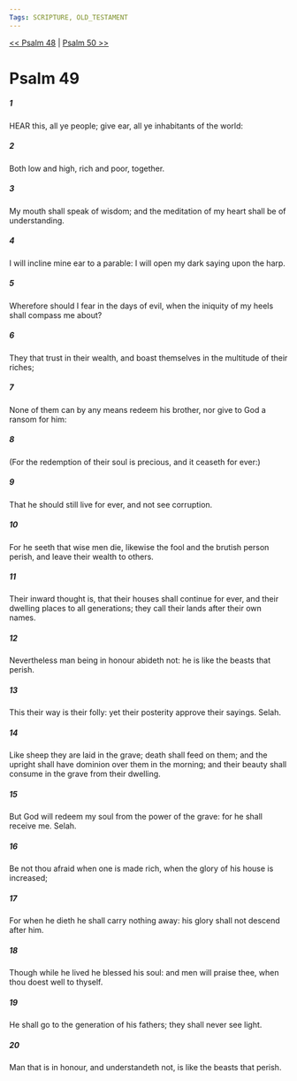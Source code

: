 ```yaml
---
Tags: SCRIPTURE, OLD_TESTAMENT
---
```


[<< Psalm 48](OLD_TESTAMENT/19_Psalms/Psalm_48.md) | [Psalm 50 >>](OLD_TESTAMENT/19_Psalms/Psalm_50.md)

# Psalm 49

##### 1
 HEAR this, all ye people; give ear, all ye inhabitants of the world:
##### 2
 Both low and high, rich and poor, together.
##### 3
 My mouth shall speak of wisdom; and the meditation of my heart shall be of understanding.
##### 4
 I will incline mine ear to a parable: I will open my dark saying upon the harp.
##### 5
 Wherefore should I fear in the days of evil, when the iniquity of my heels shall compass me about?
##### 6
 They that trust in their wealth, and boast themselves in the multitude of their riches;
##### 7
 None of them can by any means redeem his brother, nor give to God a ransom for him:
##### 8
 (For the redemption of their soul is precious, and it ceaseth for ever:)
##### 9
 That he should still live for ever, and not see corruption.
##### 10
 For he seeth that wise men die, likewise the fool and the brutish person perish, and leave their wealth to others.
##### 11
 Their inward thought is, that their houses shall continue for ever, and their dwelling places to all generations; they call their lands after their own names.
##### 12
 Nevertheless man being in honour abideth not: he is like the beasts that perish.
##### 13
 This their way is their folly: yet their posterity approve their sayings.  Selah.
##### 14
 Like sheep they are laid in the grave; death shall feed on them; and the upright shall have dominion over them in the morning; and their beauty shall consume in the grave from their dwelling.
##### 15
 But God will redeem my soul from the power of the grave: for he shall receive me.  Selah.
##### 16
 Be not thou afraid when one is made rich, when the glory of his house is increased;
##### 17
 For when he dieth he shall carry nothing away: his glory shall not descend after him.
##### 18
 Though while he lived he blessed his soul: and men will praise thee, when thou doest well to thyself.
##### 19
 He shall go to the generation of his fathers; they shall never see light.
##### 20
 Man that is in honour, and understandeth not, is like the beasts that perish.
